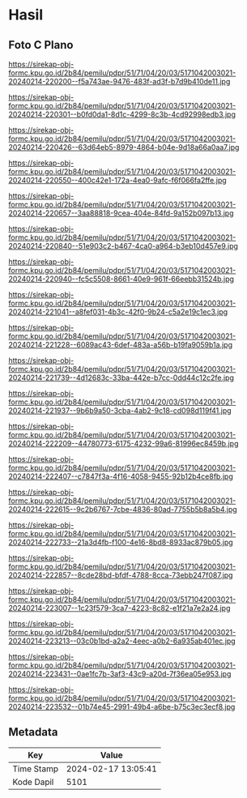 # Hasil

## Foto C Plano

https://sirekap-obj-formc.kpu.go.id/2b84/pemilu/pdpr/51/71/04/20/03/5171042003021-20240214-220200--f5a743ae-9476-483f-ad3f-b7d9b410de11.jpg

https://sirekap-obj-formc.kpu.go.id/2b84/pemilu/pdpr/51/71/04/20/03/5171042003021-20240214-220301--b0fd0da1-8d1c-4299-8c3b-4cd92998edb3.jpg

https://sirekap-obj-formc.kpu.go.id/2b84/pemilu/pdpr/51/71/04/20/03/5171042003021-20240214-220426--63d64eb5-8979-4864-b04e-9d18a66a0aa7.jpg

https://sirekap-obj-formc.kpu.go.id/2b84/pemilu/pdpr/51/71/04/20/03/5171042003021-20240214-220550--400c42e1-172a-4ea0-9afc-f6f066fa2ffe.jpg

https://sirekap-obj-formc.kpu.go.id/2b84/pemilu/pdpr/51/71/04/20/03/5171042003021-20240214-220657--3aa88818-9cea-404e-84fd-9a152b097b13.jpg

https://sirekap-obj-formc.kpu.go.id/2b84/pemilu/pdpr/51/71/04/20/03/5171042003021-20240214-220840--51e903c2-b467-4ca0-a964-b3eb10d457e9.jpg

https://sirekap-obj-formc.kpu.go.id/2b84/pemilu/pdpr/51/71/04/20/03/5171042003021-20240214-220940--fc5c5508-8661-40e9-961f-66eebb31524b.jpg

https://sirekap-obj-formc.kpu.go.id/2b84/pemilu/pdpr/51/71/04/20/03/5171042003021-20240214-221041--a8fef031-4b3c-42f0-9b24-c5a2e19c1ec3.jpg

https://sirekap-obj-formc.kpu.go.id/2b84/pemilu/pdpr/51/71/04/20/03/5171042003021-20240214-221228--6089ac43-6def-483a-a56b-b19fa9059b1a.jpg

https://sirekap-obj-formc.kpu.go.id/2b84/pemilu/pdpr/51/71/04/20/03/5171042003021-20240214-221739--4d12683c-33ba-442e-b7cc-0dd44c12c2fe.jpg

https://sirekap-obj-formc.kpu.go.id/2b84/pemilu/pdpr/51/71/04/20/03/5171042003021-20240214-221937--9b6b9a50-3cba-4ab2-9c18-cd098d119f41.jpg

https://sirekap-obj-formc.kpu.go.id/2b84/pemilu/pdpr/51/71/04/20/03/5171042003021-20240214-222209--44780773-6175-4232-99a6-81996ec8459b.jpg

https://sirekap-obj-formc.kpu.go.id/2b84/pemilu/pdpr/51/71/04/20/03/5171042003021-20240214-222407--c7847f3a-4f16-4058-9455-92b12b4ce8fb.jpg

https://sirekap-obj-formc.kpu.go.id/2b84/pemilu/pdpr/51/71/04/20/03/5171042003021-20240214-222615--9c2b6767-7cbe-4836-80ad-7755b5b8a5b4.jpg

https://sirekap-obj-formc.kpu.go.id/2b84/pemilu/pdpr/51/71/04/20/03/5171042003021-20240214-222733--21a3d4fb-f100-4e16-8bd8-8933ac879b05.jpg

https://sirekap-obj-formc.kpu.go.id/2b84/pemilu/pdpr/51/71/04/20/03/5171042003021-20240214-222857--8cde28bd-bfdf-4788-8cca-73ebb247f087.jpg

https://sirekap-obj-formc.kpu.go.id/2b84/pemilu/pdpr/51/71/04/20/03/5171042003021-20240214-223007--1c23f579-3ca7-4223-8c82-e1f21a7e2a24.jpg

https://sirekap-obj-formc.kpu.go.id/2b84/pemilu/pdpr/51/71/04/20/03/5171042003021-20240214-223213--03c0b1bd-a2a2-4eec-a0b2-6a935ab401ec.jpg

https://sirekap-obj-formc.kpu.go.id/2b84/pemilu/pdpr/51/71/04/20/03/5171042003021-20240214-223431--0ae1fc7b-3af3-43c9-a20d-7f36ea05e953.jpg

https://sirekap-obj-formc.kpu.go.id/2b84/pemilu/pdpr/51/71/04/20/03/5171042003021-20240214-223532--01b74e45-2991-49b4-a6be-b75c3ec3ecf8.jpg


## Metadata

| Key        | Value               |
| ---------- | ------------------- |
| Time Stamp | 2024-02-17 13:05:41 |
| Kode Dapil | 5101                |



